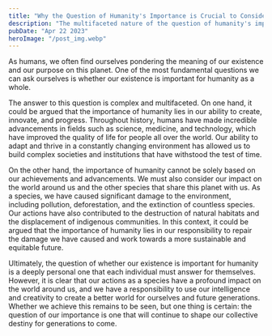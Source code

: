 ```yaml
---
title: "Why the Question of Humanity's Importance is Crucial to Consider"
description: "The multifaceted nature of the question of humanity's importance, discussing both our achievements as a species and our responsibility to the world around us..."
pubDate: "Apr 22 2023"
heroImage: "/post_img.webp"
---
```

As humans, we often find ourselves pondering the meaning of our existence and our purpose on this planet. One of the most fundamental questions we can ask ourselves is whether our existence is important for humanity as a whole.

The answer to this question is complex and multifaceted. On one hand, it could be argued that the importance of humanity lies in our ability to create, innovate, and progress. Throughout history, humans have made incredible advancements in fields such as science, medicine, and technology, which have improved the quality of life for people all over the world. Our ability to adapt and thrive in a constantly changing environment has allowed us to build complex societies and institutions that have withstood the test of time.

On the other hand, the importance of humanity cannot be solely based on our achievements and advancements. We must also consider our impact on the world around us and the other species that share this planet with us. As a species, we have caused significant damage to the environment, including pollution, deforestation, and the extinction of countless species. Our actions have also contributed to the destruction of natural habitats and the displacement of indigenous communities. In this context, it could be argued that the importance of humanity lies in our responsibility to repair the damage we have caused and work towards a more sustainable and equitable future.

Ultimately, the question of whether our existence is important for humanity is a deeply personal one that each individual must answer for themselves. However, it is clear that our actions as a species have a profound impact on the world around us, and we have a responsibility to use our intelligence and creativity to create a better world for ourselves and future generations. Whether we achieve this remains to be seen, but one thing is certain: the question of our importance is one that will continue to shape our collective destiny for generations to come.